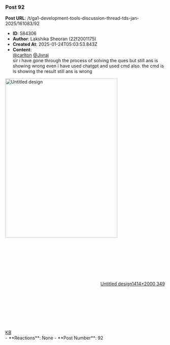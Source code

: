 ### Post 92
**Post URL**: /t/ga1-development-tools-discussion-thread-tds-jan-2025/161083/92
- **ID**: 584306
- **Author**: Lakshika Sheoran (22f2001175)
- **Created At**: 2025-01-24T05:03:53.843Z
- **Content**:  
  <a class="mention" href="/u/carlton">@carlton</a> <a class="mention" href="/u/jivraj">@Jivraj</a><br>
sir i have gone through the process of solving the ques but still ans is showing wrong even i have used chatgpt and used cmd also. the cmd is is showing the result still ans is wrong<br>
<div class="lightbox-wrapper"><a class="lightbox" href="https://europe1.discourse-cdn.com/flex013/uploads/iitm/original/3X/5/1/51e466de36ab81daac1abc2ff6f89471b3c5bf91.png" data-download-href="/uploads/short-url/bGs1tmdd72KIQwfbrZwLuHW1dlf.png?dl=1" title="Untitled design" rel="noopener nofollow ugc"><img src="https://europe1.discourse-cdn.com/flex013/uploads/iitm/optimized/3X/5/1/51e466de36ab81daac1abc2ff6f89471b3c5bf91_2_353x500.png" alt="Untitled design" data-base62-sha1="bGs1tmdd72KIQwfbrZwLuHW1dlf" width="353" height="500" srcset="https://europe1.discourse-cdn.com/flex013/uploads/iitm/optimized/3X/5/1/51e466de36ab81daac1abc2ff6f89471b3c5bf91_2_353x500.png, https://europe1.discourse-cdn.com/flex013/uploads/iitm/optimized/3X/5/1/51e466de36ab81daac1abc2ff6f89471b3c5bf91_2_529x750.png 1.5x, https://europe1.discourse-cdn.com/flex013/uploads/iitm/optimized/3X/5/1/51e466de36ab81daac1abc2ff6f89471b3c5bf91_2_706x1000.png 2x" data-dominant-color="9F9E9E"><div class="meta"><svg class="fa d-icon d-icon-far-image svg-icon" aria-hidden="true"><use href="#far-image"></use></svg><span class="filename">Untitled design</span><span class="informations">1414×2000 349 KB</span><svg class="fa d-icon d-icon-discourse-expand svg-icon" aria-hidden="true"><use href="#discourse-expand"></use></svg></div></a></div>
- **Reactions**: None
- **Post Number**: 92

